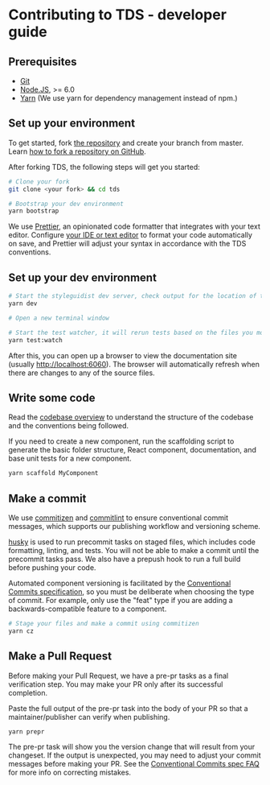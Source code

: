 # Contributing to TDS - developer guide

## Prerequisites

* [Git](https://git-scm.com/)
* [Node.JS](https://nodejs.org), >= 6.0
* [Yarn](https://yarnpkg.com) (We use yarn for dependency management instead of npm.)

## Set up your environment

To get started, fork [the repository](https://github.com/telusdigital/tds-core) and create your branch from master.  
Learn [how to fork a repository on GitHub](https://help.github.com/articles/fork-a-repo/).

After forking TDS, the following steps will get you started:

```bash
# Clone your fork
git clone <your fork> && cd tds

# Bootstrap your dev environment
yarn bootstrap
```

We use [Prettier](https://prettier.io/), an opinionated code formatter that integrates with your text editor. Configure [your
IDE or text editor](https://prettier.io/docs/en/editors.html) to format your code automatically on save, and Prettier will
adjust your syntax in accordance with the TDS conventions.

## Set up your dev environment

```bash
# Start the styleguidist dev server, check output for the location of the docs
yarn dev

# Open a new terminal window

# Start the test watcher, it will rerun tests based on the files you modify
yarn test:watch
```

After this, you can open up a browser to view the documentation site (usually <http://localhost:6060>). The browser will
automatically refresh when there are changes to any of the source files.

## Write some code

Read the [codebase overview](./codebase-overview.md) to understand the structure of the codebase and the conventions being followed.

If you need to create a new component, run the scaffolding script to generate the basic folder structure, React component,
documentation, and base unit tests for a new component.

```bash
yarn scaffold MyComponent
```

## Make a commit

We use [commitizen](https://github.com/commitizen/cz-cli) and [commitlint](https://github.com/marionebl/commitlint) to
ensure conventional commit messages, which supports our publishing workflow and versioning scheme.

[husky](https://github.com/typicode/husky) is used to run precommit tasks on staged files, which includes code formatting, linting, and tests.
You will not be able to make a commit until the precommit tasks pass. We also have a prepush hook to run a full build before pushing your code.

Automated component versioning is facilitated by the [Conventional Commits specification](https://conventionalcommits.org/), so you must
be deliberate when choosing the type of commit. For example, only use the "feat" type if you are adding a backwards-compatible feature
to a component.

```bash
# Stage your files and make a commit using commitizen
yarn cz
```

## Make a Pull Request

Before making your Pull Request, we have a pre-pr tasks as a final verification step. You may make your PR only after its successful
completion.

Paste the full output of the pre-pr task into the body of your PR so that a maintainer/publisher can verify when publishing.

```bash
yarn prepr
```

The pre-pr task will show you the version change that will result from your changeset. If the output is unexpected, you may need
to adjust your commit messages before making your PR. See the [Conventional Commits spec FAQ](https://conventionalcommits.org/#faq) for more info on correcting mistakes.
